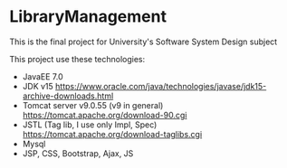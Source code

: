# LibraryManagement
This is the final project for University's Software System Design subject

This project use these technologies:
- JavaEE 7.0
- JDK v15 https://www.oracle.com/java/technologies/javase/jdk15-archive-downloads.html
- Tomcat server v9.0.55 (v9 in general) https://tomcat.apache.org/download-90.cgi
- JSTL (Tag lib, I use only Impl, Spec) https://tomcat.apache.org/download-taglibs.cgi
- Mysql
- JSP, CSS, Bootstrap, Ajax, JS
